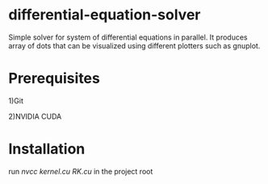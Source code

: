 # differential-equation-solver
 Simple solver for system of differential equations in parallel. It produces array of dots that can be visualized using different plotters such as gnuplot.

# Prerequisites

 1)Git
 
 2)NVIDIA CUDA

# Installation

 run *nvcc kernel.cu RK.cu* in the project root
